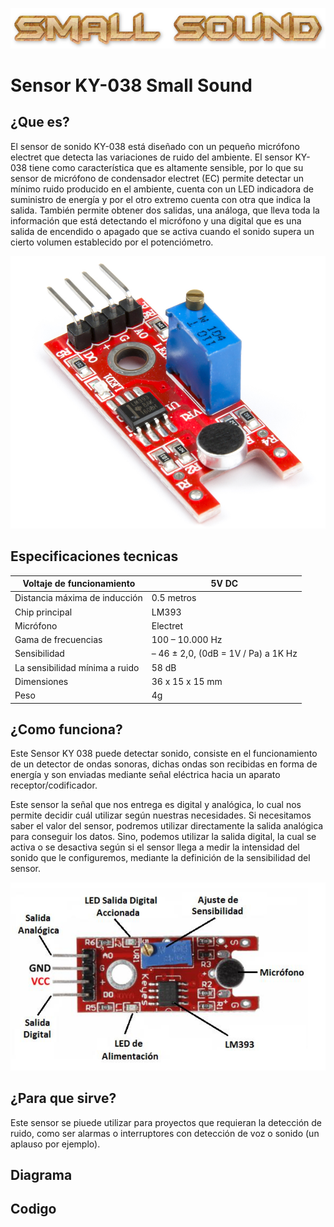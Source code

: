 
![Titulo](SmallSoundT.png)

# Sensor KY-038 Small Sound

## ¿Que es?
El sensor de sonido KY-038 está diseñado con un pequeño micrófono electret que detecta las variaciones de ruido del ambiente. El sensor KY-038 tiene como característica que es altamente sensible, por lo que su sensor de micrófono de condensador electret (EC) permite detectar un mínimo ruido producido en el ambiente, cuenta con un LED indicadora de suministro de energía y por el otro extremo cuenta con otra que indica la salida. También permite obtener dos salidas, una análoga, que lleva toda la información que está detectando el micrófono y una digital que es una salida de encendido o apagado que se activa cuando el sonido supera un cierto volumen establecido por el potenciómetro.


![](Imagen.PNG)

## Especificaciones tecnicas 

| Voltaje de funcionamiento     | 5V DC                               |
|-------------------------------|-------------------------------------|
|Distancia máxima de inducción  | 0.5 metros                          |
|Chip principal                 |  LM393                              |
|Micrófono                      | Electret                            |
|Gama de frecuencias            | 100 – 10.000 Hz                     |
|Sensibilidad                   | – 46 ± 2,0, (0dB = 1V / Pa) a 1K Hz |
|La sensibilidad mínima a ruido | 58 dB                               | 
|Dimensiones                    | 36 x 15 x 15 mm                     | 
| Peso                          | 4g                                  |

## ¿Como funciona?

Este Sensor KY 038 puede detectar sonido, consiste en el funcionamiento de un detector de ondas sonoras, dichas ondas son recibidas en forma de energía y son enviadas mediante señal eléctrica hacia un aparato receptor/codificador.

Este sensor la señal que nos entrega es digital y analógica, lo cual nos permite decidir cuál utilizar según nuestras necesidades. Si necesitamos saber el valor del sensor, podremos utilizar directamente la salida analógica para conseguir los datos. Sino, podemos utilizar la salida digital, la cual se activa o se desactiva según si el sensor llega a medir la intensidad del sonido que le configuremos, mediante la definición de la sensibilidad del sensor.

![](Imagen2.PNG)

## ¿Para que sirve?
Este sensor se piuede utilizar para proyectos que requieran la detección de ruido, como ser alarmas o interruptores con detección de voz o sonido (un aplauso por ejemplo).

## Diagrama

## Codigo

